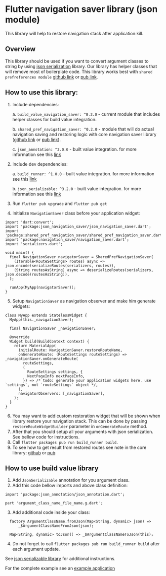 # Flutter navigation saver library (json module)

This library will help to restore navigation stack after application kill.

## Overview

This library should be used if you want to convert argument classes to string by using [json serialization](https://pub.dev/packages/json_serializable) library. Our library has helper classes that will remove most of boilerplate code.
This library works best with `shared prefreferences module` [github link](../shared_pref_navigation_saver) or [pub link](https://pub.dev/packages/shared_pref_navigation_saver).


## How to use this library:

1. Include dependencies:
	
	a. `build_value_navigation_saver: ^0.2.0` 	- current module that includes helper classes for build value integration.

	b. `shared_pref_navigation_saver: ^0.2.0` 	- module that will do actual navigation saving and restoring logic with core navigation saver library ([github link](../navigation_saver) or [pub link](https://pub.dev/packages/navigation_saver)).
	
	c. `json_annotation: ^3.0.0`				- built value integration. for more information see this [link](https://pub.dev/packages/json_serializable)
2. Include dev dependencies:
	
	a. `build_runner: ^1.0.0`					- built value integration. for more information see this [link](https://pub.dev/packages/json_serializable)
	
	b. `json_serializable: ^3.2.0`			    - built value integration. for more information see this [link](https://pub.dev/packages/json_serializable)
3. Run `flutter pub upgrade` and `flutter pub get`
4. Initialize `NavigationSaver` class before your application widget:
```
import 'dart:convert';
import 'package:json_navigation_saver/json_navigation_saver.dart';
import 'package:shared_pref_navigation_saver/shared_pref_navigation_saver.dart';
import 'package:navigation_saver/navigation_saver.dart';
import 'serializers.dart';

void main() {
  final NavigationSaver navigatorSaver = SharedPrefNavigationSaver(
    (Iterable<RouteSettings> routes) async => json.encode(serializeRoutes(serializers, routes)),
    (String routesAsString) async => deserializeRoutes(serializers, json.decode(routesAsString)),
  );

  runApp(MyApp(navigatorSaver));
}

```
5. Setup `NavigationSaver` as navigation observer and make him generate widgets:
```
class MyApp extends StatelessWidget {
  MyApp(this._navigationSaver);

  final NavigationSaver _navigationSaver;

  @override
  Widget build(BuildContext context) {
    return MaterialApp(
      initialRoute: NavigationSaver.restoreRouteName,
      onGenerateRoute: (RouteSettings routeSettings) => _navigationSaver.onGenerateRoute(
        routeSettings,
        (
          RouteSettings settings, {
          NextPageInfo nextPageInfo,
        }) => /* todo: generate your application widgets here. use `settings`, not `routeSettings` object */,
      ),
      navigatorObservers: [_navigationSaver],
    );
  }
}
```
6. You may want to add custom restoration widget that will be shown when library restore your navigation stack. This can be done by passing `restoreRouteWidgetBuilder` parameter in `onGenerateRoute` method.
9. After that you should setup all your arguments with json serialization. See bellow code for instructions.
5. Call `flutter packages pub run build_runner build`.
10. To see how to get result from restored routes see note in the core library: [github](https://github.com/scalio/flutter_navigation_saver#restoredarguments) or [pub](https://pub.dev/packages/navigation_saver#restoredarguments)

## How to use build value library

1. Add `JsonSerializable` annotation for you argument class.
2. Add this code bellow imports and above class definition: 
```
import 'package:json_annotation/json_annotation.dart';
        
part 'argument_class_name_file_name.g.dart';
```
3. Add additional code inside your class:
```
  factory ArgumentClassName.fromJson(Map<String, dynamic> json) =>
      _$ArgumentClassNameFromJson(json);

  Map<String, dynamic> toJson() => _$ArgumentClassNameToJson(this);
```  
4. Do not forget to call `flutter packages pub run build_runner build` after each argument update.


See [json serializable library](https://pub.dev/packages/json_serializable) for additional instructions.


For the complete example see an [example application](example)